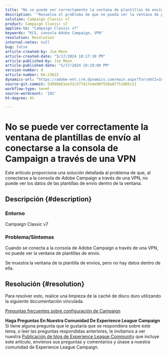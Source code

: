 ```yaml
---
title: "No se puede ver correctamente la ventana de plantillas de envíos cuando se conecta a la consola de Campaign a través de una VPN"
description: '"Resuelva el problema de que no pueda ver la ventana de plantillas de envío al conectarse a la consola de Campaign a través de una VPN. Debe realizar una caché de disco duro".'
solution: Campaign Classic v7
product: Campaign Classic v7
applies-to: "Campaign Classic v7"
keywords: "KCS, consola Adobe Campaign, VPN"
resolution: Resolution
internal-notes: null
bug: false
article-created-by: Jim Menn
article-created-date: "5/17/2024 10:17:38 PM"
article-published-by: Jim Menn
article-published-date: "5/17/2024 10:19:00 PM"
version-number: 4
article-number: KA-23622
dynamics-url: "https://adobe-ent.crm.dynamics.com/main.aspx?forceUCI=1&pagetype=entityrecord&etn=knowledgearticle&id=8ce96b3f-9b14-ef11-9f8a-6045bd006268"
source-git-commit: 5d99bb61ee32c577417e4e00f559a07751005c21
workflow-type: tm+mt
source-wordcount: '192'
ht-degree: 4%

---
```


# No se puede ver correctamente la ventana de plantillas de envío al conectarse a la consola de Campaign a través de una VPN


Este artículo proporciona una solución detallada al problema de que, al conectarse a la consola de Adobe Campaign a través de una VPN, no puede ver los datos de las plantillas de envío dentro de la ventana.

## Descripción {#description}


### <b>Entorno</b>

Campaign Classic v7

### <b>Problema/Síntomas</b>

Cuando se conecta a la consola de Adobe Campaign a través de una VPN, no puede ver la ventana de plantillas de envío.

Se muestra la ventana de la plantilla de envíos, pero no hay datos dentro de ella.


## Resolución {#resolution}


Para resolver esto, realice una limpieza de la caché de disco duro utilizando la siguiente documentación vinculada.

[Preguntas frecuentes sobre configuración de Campaign](https://experienceleague.adobe.com/docs/campaign-classic/using/getting-started/starting-with-adobe-campaign/faq/faq-campaign-config.html?lang=en#perform-hard-cache-clear)


<b>Haga Preguntas En Nuestra Comunidad De Experience League Campaign</b>
Si tiene alguna pregunta que le gustaría que se respondiera sobre este tema, o leer las preguntas respondidas anteriores, le invitamos a ver nuestra [Publicación de blog de Experience League Community](https://experienceleaguecommunities.adobe.com/t5/adobe-campaign-classic-blogs/introducing-top-kcs-articles-curated-for-your-troubleshooting/bc-p/672426#M132 "Seguir vínculo") que incluye este artículo, envíenos sus preguntas y comentarios y únase a nuestra comunidad de Experience League Campaign.


